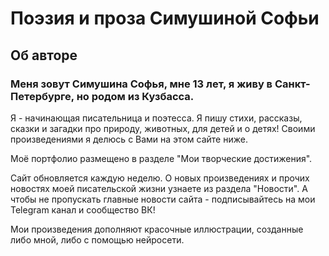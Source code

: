 # Поэзия и проза Симушиной Софьи
## Об авторе
### Меня зовут Симушина Софья, мне 13 лет, я живу в Санкт-Петербурге, но родом из Кузбасса. 
Я - начинающая писательница и поэтесса.
Я пишу стихи, рассказы, сказки и загадки про природу, животных, для детей и о детях!
Своими произведениями я делюсь с Вами на этом сайте ниже.

Моё портфолио размещено в разделе "Мои творческие достижения".

Сайт обновляется каждую неделю. О новых произведениях и прочих новостях моей писательской жизни узнаете из раздела "Новости". А чтобы не пропускать главные новости сайта - подписывайтесь на мои 
Telegram канал и сообщество ВК!

Мои произведения дополняют красочные иллюстрации, созданные либо мной, либо с помощью нейросети.
